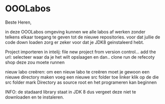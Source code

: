 # OOOLabos
Beste Heren,

in deze OOOLabos omgeving kunnen we alle labos af werken zonder telkens elkaar toegang te geven tot de nieuwe repositories. 
voor dat jullie de code down loaden zorg er zeker voor dat je JDK8 geinstaleerd hebt.

Project importeren in intelij:
file
new
project from version control...
add the url: 
selecteer waar da je het wilt opslaagen en dan..
clone
run de refecoty shop deze zou moete runnen 

nieuw labo creëren:
om een nieuw labo te creëren moet je gewoon een nieuwe directory maken
voeg een nieuwe src folder toe 
linker klik op de die src folder
mark Directory as
source root
en het programeren kan beginnen

INFO: 
de stadaard library staat in JDK 8 dus vergeet deze niet te downloaden en te instaleren. 
